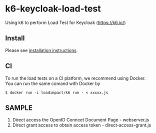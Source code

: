 # k6-keycloak-load-test
Using k6 to perform Load Test for Keycloak (https://k6.io/)

## Install
Please see [installation instructions](https://k6.io/docs/getting-started/installation/).

## CI
To run the load tests on a CI platform, we recommend using Docker.  
You can run the same comand with Docker by
```
$ docker run -i loadimpact/k6 run - < xxxxx.js
```

## SAMPLE
1. Direct access the OpenID Conncet Document Page - webserver.js
2. Direct grant access to obtain access token - direct-access-grant.js

